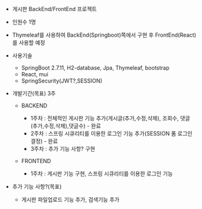 * 게시판 BackEnd/FrontEnd 프로젝트

* 인원수 1명


* Thymeleaf를 사용하여 BackEnd(Springboot)쪽에서 구현 후 FrontEnd(React)를 사용할 예정

* 사용기술
  * SpringBoot 2.7.11, H2-database, Jpa, Thymeleaf, bootstrap
  * React, mui
  * SpringSecurity(JWT?,SESSION)


* 개발기간(목표) 3주
  * BACKEND
    * 1주차 : 전체적인 게시판 기능 추가(게시글(추가,수정,삭제), 조회수, 댓글(추가,수정,삭제),댓글수) - 완료
    * 2주차 : 스프링 시큐리티를 이용한 로그인 기능 추가(SESSION 폼 로그인 결정) - 완료
    * 3주차 : 추가 기능 사항? 구현


  * FRONTEND
    * 1주차 : 게시판 기능 구현,  스프링 시큐리티를 이용한 로그인 기능


* 추가 기능 사항?(목표)
  * 게시판 파일업로드 기능 추가, 검색기능 추가
